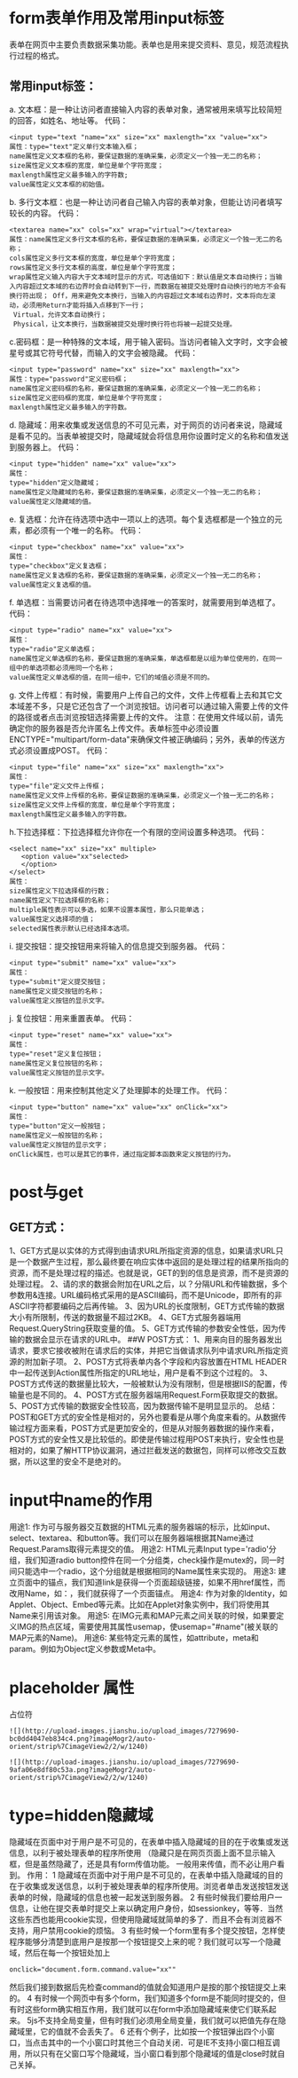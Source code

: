# form表单作用及常用input标签
表单在网页中主要负责数据采集功能。表单也是用来提交资料、意见，规范流程执行过程的格式。

## 常用input标签：

a. 文本框：是一种让访问者直接输入内容的表单对象，通常被用来填写比较简短的回答，如姓名、地址等。
代码：
```
<input type="text "name="xx" size="xx" maxlength="xx "value="xx">
属性：type="text"定义单行文本输入框；
name属性定义文本框的名称，要保证数据的准确采集，必须定义一个独一无二的名称；
size属性定义文本框的宽度，单位是单个字符宽度；
maxlength属性定义最多输入的字符数;
value属性定义文本框的初始值。
```
b. 多行文本框：也是一种让访问者自己输入内容的表单对象，但能让访问者填写较长的内容。
代码：
```
<textarea name="xx" cols="xx" wrap="virtual"></textarea>
属性：name属性定义多行文本框的名称，要保证数据的准确采集，必须定义一个独一无二的名称；
cols属性定义多行文本框的宽度，单位是单个字符宽度；
rows属性定义多行文本框的高度，单位是单个字符宽度；
wrap属性定义输入内容大于文本域时显示的方式，可选值如下：默认值是文本自动换行；当输入内容超过文本域的右边界时会自动转到下一行，而数据在被提交处理时自动换行的地方不会有换行符出现； Off，用来避免文本换行，当输入的内容超过文本域右边界时，文本将向左滚动，必须用Return才能将插入点移到下一行；
 Virtual，允许文本自动换行；
 Physical，让文本换行，当数据被提交处理时换行符也将被一起提交处理。
```
c.密码框：是一种特殊的文本域，用于输入密码。当访问者输入文字时，文字会被星号或其它符号代替，而输入的文字会被隐藏。
代码：
```
<input type="password" name="xx" size="xx" maxlength="xx">
属性：type="password"定义密码框；
name属性定义密码框的名称，要保证数据的准确采集，必须定义一个独一无二的名称；
size属性定义密码框的宽度，单位是单个字符宽度；
maxlength属性定义最多输入的字符数。
```
d. 隐藏域：用来收集或发送信息的不可见元素，对于网页的访问者来说，隐藏域是看不见的。当表单被提交时，隐藏域就会将信息用你设置时定义的名称和值发送到服务器上。
代码：
```
<input type="hidden" name="xx" value="xx">
属性：
type="hidden"定义隐藏域；
name属性定义隐藏域的名称，要保证数据的准确采集，必须定义一个独一无二的名称；
value属性定义隐藏域的值。
```
e. 复选框：允许在待选项中选中一项以上的选项。每个复选框都是一个独立的元素，都必须有一个唯一的名称。
代码：
```
<input type="checkbox" name="xx" value="xx">
属性：
type="checkbox"定义复选框；
name属性定义复选框的名称，要保证数据的准确采集，必须定义一个独一无二的名称；
value属性定义复选框的值。
```
f. 单选框：当需要访问者在待选项中选择唯一的答案时，就需要用到单选框了。
代码：
```
<input type="radio" name="xx" value="xx">
属性：
type="radio"定义单选框；
name属性定义单选框的名称，要保证数据的准确采集，单选框都是以组为单位使用的，在同一组中的单选项都必须用同一个名称；
value属性定义单选框的值，在同一组中，它们的域值必须是不同的。
```
g. 文件上传框：有时候，需要用户上传自己的文件，文件上传框看上去和其它文本域差不多，只是它还包含了一个浏览按钮。访问者可以通过输入需要上传的文件的路径或者点击浏览按钮选择需要上传的文件。
注意：在使用文件域以前，请先确定你的服务器是否允许匿名上传文件。表单标签中必须设置ENCTYPE="multipart/form-data"来确保文件被正确编码；另外，表单的传送方式必须设置成POST。
代码：
```
<input type="file" name="xx" size="xx" maxlength="xx">
属性：
type="file"定义文件上传框；
name属性定义文件上传框的名称，要保证数据的准确采集，必须定义一个独一无二的名称；
size属性定义文件上传框的宽度，单位是单个字符宽度；
maxlength属性定义最多输入的字符数。
```
h.下拉选择框：下拉选择框允许你在一个有限的空间设置多种选项。
代码：
```
<select name="xx" size="xx" multiple> 
   <option value="xx"selected>
   </option>
</select>
属性：
size属性定义下拉选择框的行数；
name属性定义下拉选择框的名称；
multiple属性表示可以多选，如果不设置本属性，那么只能单选；
value属性定义选择项的值；
selected属性表示默认已经选择本选项。
```
i. 提交按钮：提交按钮用来将输入的信息提交到服务器。
代码：
```
<input type="submit" name="xx" value="xx">
属性：
type="submit"定义提交按钮；
name属性定义提交按钮的名称；
value属性定义按钮的显示文字。
```
j. 复位按钮：用来重置表单。
代码：
```
<input type="reset" name="xx" value="xx">
属性：
type="reset"定义复位按钮；
name属性定义复位按钮的名称；
value属性定义按钮的显示文字。
```
k. 一般按钮：用来控制其他定义了处理脚本的处理工作。
代码：
```
<input type="button" name="xx" value="xx" onClick="xx">
属性：
type="button"定义一般按钮；
name属性定义一般按钮的名称；
value属性定义按钮的显示文字；
onClick属性，也可以是其它的事件，通过指定脚本函数来定义按钮的行为。
```
# post与get
## GET方式：
1、GET方式是以实体的方式得到由请求URL所指定资源的信息，如果请求URL只是一个数据产生过程，那么最终要在响应实体中返回的是处理过程的结果所指向的资源，而不是处理过程的描述。也就是说，GET的到的信息是资源，而不是资源的处理过程。
2、请的求的数据会附加在URL之后，以？分隔URL和传输数据，多个参数用&连接。URL编码格式采用的是ASCII编码，而不是Unicode，即所有的非ASCII字符都要编码之后再传输。
3、因为URL的长度限制，GET方式传输的数据大小有所限制，传送的数据量不超过2KB。
4、GET方式服务器端用Request.QueryString获取变量的值。
5、GET方式传输的参数安全性低，因为传输的数据会显示在请求的URL中。
##W POST方式：
1、用来向目的服务器发出请求，要求它接收被附在请求后的实体，并把它当做请求队列中请求URL所指定资源的附加新子项。
2、POST方式将表单内各个字段和内容放置在HTML HEADER中一起传送到Action属性所指定的URL地址，用户是看不到这个过程的。
3、POST方式传送的数据量比较大，一般被默认为没有限制，但是根据IIS的配置，传输量也是不同的。
4、POST方式在服务器端用Request.Form获取提交的数据。
5、POST方式传输的数据安全性较高，因为数据传输不是明显显示的。
总结：POST和GET方式的安全性是相对的，另外也要看是从哪个角度来看的。从数据传输过程方面来看，POST方式是更加安全的，但是从对服务器数据的操作来看，POST方式的安全性又是比较低的。即使是传输过程用POST来执行，安全性也是相对的，如果了解HTTP协议漏洞，通过拦截发送的数据包，同样可以修改交互数据，所以这里的安全不是绝对的。
# input中name的作用
用途1: 作为可与服务器交互数据的HTML元素的服务器端的标示，比如input、select、textarea、和button等。我们可以在服务器端根据其Name通过Request.Params取得元素提交的值。
用途2: HTML元素Input type='radio'分组，我们知道radio button控件在同一个分组类，check操作是mutex的，同一时间只能选中一个radio，这个分组就是根据相同的Name属性来实现的。
用途3: 建立页面中的锚点，我们知道link是获得一个页面超级链接，如果不用href属性，而改用Name，如：，我们就获得了一个页面锚点。
用途4: 作为对象的Identity，如Applet、Object、Embed等元素。比如在Applet对象实例中，我们将使用其Name来引用该对象。
用途5: 在IMG元素和MAP元素之间关联的时候，如果要定义IMG的热点区域，需要使用其属性usemap，使usemap="#name"(被关联的MAP元素的Name)。
用途6: 某些特定元素的属性，如attribute，meta和param。例如为Object定义参数或Meta中。
# placeholder 属性
占位符
```
![](http://upload-images.jianshu.io/upload_images/7279690-bc0dd4047eb834c4.png?imageMogr2/auto-orient/strip%7CimageView2/2/w/1240)

![](http://upload-images.jianshu.io/upload_images/7279690-9afa06e8df80c53a.png?imageMogr2/auto-orient/strip%7CimageView2/2/w/1240)
```
# type=hidden隐藏域
隐藏域在页面中对于用户是不可见的，在表单中插入隐藏域的目的在于收集或发送信息，以利于被处理表单的程序所使用
（隐藏只是在网页页面上面不显示输入框，但是虽然隐藏了，还是具有form传值功能。
一般用来传值，而不必让用户看到。
作用：
1 隐藏域在页面中对于用户是不可见的，在表单中插入隐藏域的目的在于收集或发送信息，以利于被处理表单的程序所使用。浏览者单击发送按钮发送表单的时候，隐藏域的信息也被一起发送到服务器。
2 有些时候我们要给用户一信息，让他在提交表单时提交上来以确定用户身份，如sessionkey，等等．当然这些东西也能用cookie实现，但使用隐藏域就简单的多了．而且不会有浏览器不支持，用户禁用cookie的烦恼。
3 有些时候一个form里有多个提交按钮，怎样使程序能够分清楚到底用户是按那一个按钮提交上来的呢？我们就可以写一个隐藏域，然后在每一个按钮处加上
```
onclick="document.form.command.value="xx""
```
然后我们接到数据后先检查command的值就会知道用户是按的那个按钮提交上来的。
4 有时候一个网页中有多个form，我们知道多个form是不能同时提交的，但有时这些form确实相互作用，我们就可以在form中添加隐藏域来使它们联系起来。
5js不支持全局变量，但有时我们必须用全局变量，我们就可以把值先存在隐藏域里，它的值就不会丢失了。
6 还有个例子，比如按一个按钮弹出四个小窗口，当点击其中的一个小窗口时其他三个自动关闭．可是IE不支持小窗口相互调用，所以只有在父窗口写个隐藏域，当小窗口看到那个隐藏域的值是close时就自己关掉。

